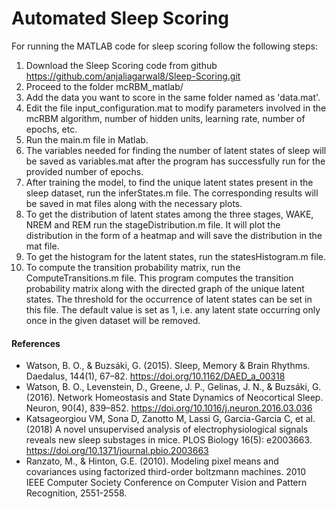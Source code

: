 # Automated Sleep Scoring



For running the MATLAB code for sleep scoring follow the following steps:

1. Download the Sleep Scoring code from github https://github.com/anjaliagarwal8/Sleep-Scoring.git
2. Proceed to the folder mcRBM_matlab/
3. Add the data you want to score in the same folder named as 'data.mat'. 
4. Edit the file input_configuration.mat to modify parameters involved in the mcRBM algorithm, number of hidden units, learning rate, number of epochs, etc.
5. Run the main.m file in Matlab. 
6. The variables needed for finding the number of latent states of sleep will be saved as variables.mat after the program has successfully run for the provided number of epochs. 
7. After training the model, to find the unique latent states present in the sleep dataset, run the inferStates.m file. The corresponding results will be saved in mat files along with the necessary plots. 
8. To get the distribution of latent states among the three stages, WAKE, NREM and REM run the stageDistribution.m file. It will plot the distribution in the form of a heatmap and will save the distribution in the mat file.
9. To get the histogram for the latent states, run the statesHistogram.m file.
10. To compute the transition probability matrix, run the ComputeTransitions.m file. This program computes the transition probability matrix along with the directed graph of the unique latent states. The threshold for the occurrence of latent states can be set in this file. The default value is set as 1, i.e. any latent state occurring only once in the given dataset will be removed.


#### References
- Watson, B. O., & Buzsáki, G. (2015). Sleep, Memory & Brain Rhythms. Daedalus, 144(1), 67–82. https://doi.org/10.1162/DAED_a_00318
- Watson, B. O., Levenstein, D., Greene, J. P., Gelinas, J. N., & Buzsáki, G. (2016). Network Homeostasis and State Dynamics of Neocortical Sleep. Neuron, 90(4), 839–852. https://doi.org/10.1016/j.neuron.2016.03.036
- Katsageorgiou VM, Sona D, Zanotto M, Lassi G, Garcia-Garcia C, et al. (2018) A novel unsupervised analysis of electrophysiological signals reveals new sleep substages in mice. PLOS Biology 16(5): e2003663. https://doi.org/10.1371/journal.pbio.2003663
- Ranzato, M., & Hinton, G.E. (2010). Modeling pixel means and covariances using factorized third-order boltzmann machines. 2010 IEEE Computer Society Conference on Computer Vision and Pattern Recognition, 2551-2558.

